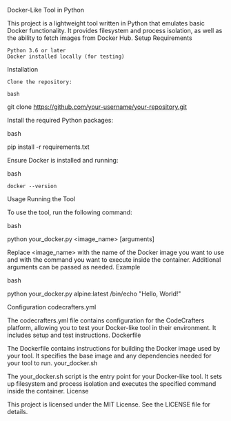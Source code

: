 Docker-Like Tool in Python

This project is a lightweight tool written in Python that emulates basic Docker functionality. It provides filesystem and process isolation, as well as the ability to fetch images from Docker Hub.
Setup
Requirements

    Python 3.6 or later
    Docker installed locally (for testing)

Installation

    Clone the repository:

    bash

git clone https://github.com/your-username/your-repository.git

Install the required Python packages:

bash

pip install -r requirements.txt

Ensure Docker is installed and running:

bash

    docker --version

Usage
Running the Tool

To use the tool, run the following command:

bash

python your_docker.py <image_name> <command> [arguments]

Replace <image_name> with the name of the Docker image you want to use and <command> with the command you want to execute inside the container. Additional arguments can be passed as needed.
Example

bash

python your_docker.py alpine:latest /bin/echo "Hello, World!"

Configuration
codecrafters.yml

The codecrafters.yml file contains configuration for the CodeCrafters platform, allowing you to test your Docker-like tool in their environment. It includes setup and test instructions.
Dockerfile

The Dockerfile contains instructions for building the Docker image used by your tool. It specifies the base image and any dependencies needed for your tool to run.
your_docker.sh

The your_docker.sh script is the entry point for your Docker-like tool. It sets up filesystem and process isolation and executes the specified command inside the container.
License

This project is licensed under the MIT License. See the LICENSE file for details.
